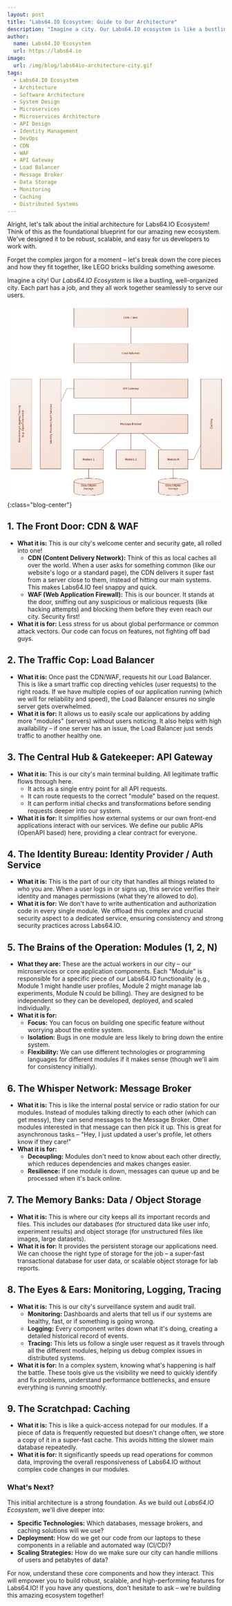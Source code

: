 ```yaml
---
layout: post
title: "Labs64.IO Ecosystem: Guide to Our Architecture"
description: "Imagine a city. Our Labs64.IO ecosystem is like a bustling, well-organized city. Each part has a job, and they all work together seamlessly to serve our users"
author:
  name: Labs64.IO Ecosystem
  url: https://labs64.io
image:
  url: /img/blog/labs64io-architecture-city.gif
tags:
  - Labs64.IO Ecosystem
  - Architecture
  - Software Architecture
  - System Design
  - Microservices
  - Microservices Architecture
  - API Design
  - Identity Management
  - DevOps
  - CDN
  - WAF
  - API Gateway
  - Load Balancer
  - Message Broker
  - Data Storage
  - Monitoring
  - Caching
  - Distributed Systems
---
```


Alright, let's talk about the initial architecture for Labs64.IO Ecosystem! Think of this as the foundational blueprint for our amazing new ecosystem. We've designed it to be robust, scalable, and easy for us developers to work with.

Forget the complex jargon for a moment – let's break down the core pieces and how they fit together, like LEGO bricks building something awesome.

Imagine a city! Our *Labs64.IO Ecosystem* is like a bustling, well-organized city. Each part has a job, and they all work together seamlessly to serve our users.

![Labs64.IO Ecosystem Architecture](/img/blog/labs64io-architecture.png "Labs64.IO Ecosystem Architecture"){:class="blog-center"}

## 1. The Front Door: CDN & WAF

* **What it is:** This is our city's welcome center and security gate, all rolled into one!
    * **CDN (Content Delivery Network):** Think of this as local caches all over the world. When a user asks for something common (like our website's logo or a standard page), the CDN delivers it super fast from a server close to them, instead of hitting our main systems. This makes Labs64.IO feel snappy and quick.
    * **WAF (Web Application Firewall):** This is our bouncer. It stands at the door, sniffing out any suspicious or malicious requests (like hacking attempts) and blocking them before they even reach our city. Security first!
* **What it is for:** Less stress for us about global performance or common attack vectors. Our code can focus on features, not fighting off bad guys.

## 2. The Traffic Cop: Load Balancer

* **What it is:** Once past the CDN/WAF, requests hit our Load Balancer. This is like a smart traffic cop directing vehicles (user requests) to the right roads. If we have multiple copies of our application running (which we will for reliability and speed), the Load Balancer ensures no single server gets overwhelmed.
* **What it is for:** It allows us to easily scale our applications by adding more "modules" (servers) without users noticing. It also helps with high availability – if one server has an issue, the Load Balancer just sends traffic to another healthy one.

## 3. The Central Hub & Gatekeeper: API Gateway

* **What it is:** This is our city's main terminal building. All legitimate traffic flows through here.
    * It acts as a single entry point for all API requests.
    * It can route requests to the correct "module" based on the request.
    * It can perform initial checks and transformations before sending requests deeper into our system.
* **What it is for:** It simplifies how external systems or our own front-end applications interact with our services. We define our public APIs (OpenAPI based) here, providing a clear contract for everyone.

## 4. The Identity Bureau: Identity Provider / Auth Service

* **What it is:** This is the part of our city that handles all things related to who you are. When a user logs in or signs up, this service verifies their identity and manages permissions (what they're allowed to do).
* **What it is for:** We don't have to write authentication and authorization code in every single module. We offload this complex and crucial security aspect to a dedicated service, ensuring consistency and strong security practices across Labs64.IO.

## 5. The Brains of the Operation: Modules (1, 2, N)

* **What they are:** These are the actual workers in our city – our microservices or core application components. Each "Module" is responsible for a specific piece of our Labs64.IO functionality (e.g., Module 1 might handle user profiles, Module 2 might manage lab experiments, Module N could be billing). They are designed to be independent so they can be developed, deployed, and scaled individually.
* **What it is for:**
    * **Focus:** You can focus on building one specific feature without worrying about the entire system.
    * **Isolation:** Bugs in one module are less likely to bring down the entire system.
    * **Flexibility:** We can use different technologies or programming languages for different modules if it makes sense (though we'll aim for consistency initially).

## 6. The Whisper Network: Message Broker

* **What it is:** This is like the internal postal service or radio station for our modules. Instead of modules talking directly to each other (which can get messy), they can send messages to the Message Broker. Other modules interested in that message can then pick it up. This is great for asynchronous tasks – "Hey, I just updated a user's profile, let others know if they care!"
* **What it is for:**
    * **Decoupling:** Modules don't need to know about each other directly, which reduces dependencies and makes changes easier.
    * **Resilience:** If one module is down, messages can queue up and be processed when it's back online.

## 7. The Memory Banks: Data / Object Storage

* **What it is:** This is where our city keeps all its important records and files. This includes our databases (for structured data like user info, experiment results) and object storage (for unstructured files like images, large datasets).
* **What it is for:** It provides the persistent storage our applications need. We can choose the right type of storage for the job – a super-fast transactional database for user data, or scalable object storage for lab reports.

## 8. The Eyes & Ears: Monitoring, Logging, Tracing

* **What it is:** This is our city's surveillance system and audit trail.
    * **Monitoring:** Dashboards and alerts that tell us if our systems are healthy, fast, or if something is going wrong.
    * **Logging:** Every component writes down what it's doing, creating a detailed historical record of events.
    * **Tracing:** This lets us follow a single user request as it travels through all the different modules, helping us debug complex issues in distributed systems.
* **What it is for:** In a complex system, knowing what's happening is half the battle. These tools give us the visibility we need to quickly identify and fix problems, understand performance bottlenecks, and ensure everything is running smoothly.

## 9. The Scratchpad: Caching

* **What it is:** This is like a quick-access notepad for our modules. If a piece of data is frequently requested but doesn't change often, we store a copy of it in a super-fast cache. This avoids hitting the slower main database repeatedly.
* **What it is for:** It significantly speeds up read operations for common data, improving the overall responsiveness of Labs64.IO without complex code changes in our modules.

### What's Next?

This initial architecture is a strong foundation. As we build out *Labs64.IO Ecosystem*, we'll dive deeper into:

* **Specific Technologies:** Which databases, message brokers, and caching solutions will we use?
* **Deployment:** How do we get our code from our laptops to these components in a reliable and automated way (CI/CD)?
* **Scaling Strategies:** How do we make sure our city can handle millions of users and petabytes of data?

For now, understand these core components and how they interact. This will empower you to build robust, scalable, and high-performing features for Labs64.IO! If you have any questions, don't hesitate to ask – we're building this amazing ecosystem together!